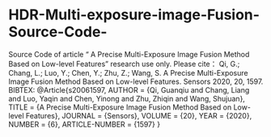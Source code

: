 # HDR-Multi-exposure-image-Fusion-Source-Code-
Source Code of article “ A Precise Multi-Exposure Image Fusion Method Based on Low-level Features” research use only.  Please cite： Qi, G.; Chang, L.; Luo, Y.; Chen, Y.; Zhu, Z.; Wang, S. A Precise Multi-Exposure Image Fusion Method Based on Low-level Features. Sensors 2020, 20, 1597.  BIBTEX: @Article{s20061597, AUTHOR = {Qi, Guanqiu and Chang, Liang and Luo, Yaqin and Chen, Yinong and Zhu, Zhiqin and Wang, Shujuan}, TITLE = {A Precise Multi-Exposure Image Fusion Method Based on Low-level Features}, JOURNAL = {Sensors}, VOLUME = {20}, YEAR = {2020}, NUMBER = {6}, ARTICLE-NUMBER = {1597} }
